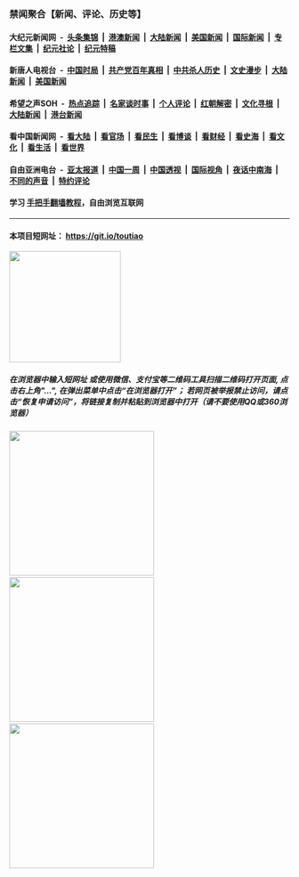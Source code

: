 ### 禁闻聚合【新闻、评论、历史等】

#### 大纪元新闻网 &nbsp;-&nbsp; [头条集锦](indexes/E头条集锦.md?t=03171402) &nbsp;|&nbsp; [港澳新闻](indexes/E港澳新闻.md?t=03171402)  &nbsp;|&nbsp; [大陆新闻](indexes/E大陆新闻.md?t=03171402) &nbsp;|&nbsp; [美国新闻](indexes/E美国新闻.md?t=03171402) &nbsp;|&nbsp; [国际新闻](indexes/E国际新闻.md?t=03171402) &nbsp;|&nbsp; [专栏文集](indexes/E专栏文集.md?t=03171402) &nbsp;|&nbsp; [纪元社论](indexes/E纪元社论.md?t=03171402) &nbsp;|&nbsp; [纪元特稿](indexes/E纪元特稿.md?t=03171402) 

#### 新唐人电视台 &nbsp;-&nbsp; [中国时局](indexes/N中国时局.md?t=03171402) &nbsp;|&nbsp; [共产党百年真相](indexes/N共产党百年真相.md?t=03171402) &nbsp;|&nbsp; [中共杀人历史](indexes/N中共杀人历史.md?t=03171402) &nbsp;|&nbsp; [文史漫步](indexes/N文史漫步.md?t=03171402) &nbsp;|&nbsp; [大陆新闻](indexes/N大陆新闻.md?t=03171402) &nbsp;|&nbsp; [美国新闻](indexes/N美国新闻.md?t=03171402)

#### 希望之声SOH &nbsp;-&nbsp; [热点追踪](indexes/H热点追踪.md?t=03171402) &nbsp;|&nbsp; [名家谈时事](indexes/H名家谈时事.md?t=03171402) &nbsp;|&nbsp; [个人评论](indexes/H个人评论.md?t=03171402)  &nbsp;|&nbsp; [红朝解密](indexes/H红朝解密.md?t=03171402) &nbsp;|&nbsp; [文化寻根](indexes/H文化寻根.md?t=03171402) &nbsp;|&nbsp; [大陆新闻](indexes/H大陆新闻.md?t=03171402) &nbsp;|&nbsp; [港台新闻](indexes/H港台新闻.md?t=03171402)

#### 看中国新闻网 &nbsp;-&nbsp; [看大陆](indexes/S看大陆.md?t=03171402) &nbsp;|&nbsp; [看官场](indexes/S看官场.md?t=03171402) &nbsp;|&nbsp; [看民生](indexes/S看民生.md?t=03171402)  &nbsp;|&nbsp; [看博谈](indexes/S看博谈.md?t=03171402) &nbsp;|&nbsp; [看财经](indexes/S看财经.md?t=03171402) &nbsp;|&nbsp; [看史海](indexes/S看史海.md?t=03171402) &nbsp;|&nbsp; [看文化](indexes/S看文化.md?t=03171402) &nbsp;|&nbsp; [看生活](indexes/S看生活.md?t=03171402) &nbsp;|&nbsp; [看世界](indexes/S看世界.md?t=03171402)

#### 自由亚洲电台 &nbsp;-&nbsp; [亚太报道](indexes/R亚太报道.md?t=03171402) &nbsp;|&nbsp; [中国一周](indexes/R中国一周.md?t=03171402) &nbsp;|&nbsp; [中国透视](indexes/R中国透视.md?t=03171402)  &nbsp;|&nbsp; [国际视角](indexes/R国际视角.md?t=03171402) &nbsp;|&nbsp; [夜话中南海](indexes/R夜话中南海.md?t=03171402) &nbsp;|&nbsp; [不同的声音](indexes/R不同的声音.md?t=03171402) &nbsp;|&nbsp; [特约评论](indexes/R特约评论.md?t=03171402)

#### 学习 [手把手翻墙教程](https://github.com/gfw-breaker/guides/wiki)，自由浏览互联网

----

#### 本项目短网址： https://git.io/toutiao
<img src="https://raw.githubusercontent.com/gfw-breaker/banned-news/master/scripts/img/qr.png" width="200px"/>  

##### 在浏览器中输入短网址 或使用微信、支付宝等二维码工具扫描二维码打开页面, 点击右上角"...", 在弹出菜单中点击“在浏览器打开”； 若网页被举报禁止访问，请点击“恢复申请访问”，将链接复制并粘贴到浏览器中打开（请不要使用QQ或360浏览器）

<img src="https://raw.githubusercontent.com/gfw-breaker/banned-news/master/scripts/img/1.png" width="260px"/> &nbsp; <img src="https://raw.githubusercontent.com/gfw-breaker/banned-news/master/scripts/img/2.png" width="260px"/> &nbsp; <img src="https://raw.githubusercontent.com/gfw-breaker/banned-news/master/scripts/img/3.png" width="260px"/>
